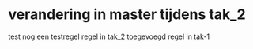 # verandering in master tijdens tak_2
test
nog een testregel
regel in tak_2 toegevoegd
regel in tak-1
